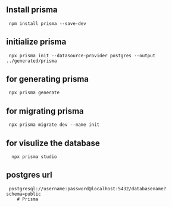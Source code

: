 ## Install prisma 
     npm install prisma --save-dev
## initialize prisma 
     npx prisma init --datasource-provider postgres --output ../generated/prisma
## for generating prisma 
     npx prisma generate
## for migrating prisma 
     npx prisma migrate dev --name init 
 ## for visulize the database 
      npx prisma studio 
## postgres url 
     postgresql://username:password@localhost:5432/databasename?schema=public
        # Prisma
